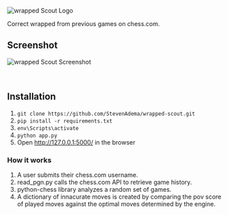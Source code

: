 ![wrapped Scout Logo](/static/css/wrapped_scout.png)

Correct wrapped from previous games on chess.com.

## Screenshot

![wrapped Scout Screenshot](/static/wrapped_scout_screenshot.png)

<br/>

## Installation

1. ``` git clone https://github.com/StevenAdema/wrapped-scout.git ```
2. ``` pip install -r requirements.txt ```
3. ```env\Scripts\activate```
4. ```python app.py```
5. Open http://127.0.0.1:5000/ in the browser

### How it works
1. A user submits their chess.com username.
2. read_pgn.py calls the chess.com API to retrieve game history.
3. python-chess library analyzes a random set of games.
4. A dictionary of innacurate moves is created by comparing the pov score of played moves against the optimal moves determined by the engine.